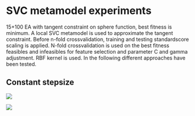 # SVC metamodel experiments

15+100 EA with tangent constraint on sphere function, best fitness is minimum. A local SVC metamodel is used to approximate the tangent constraint. Before n-fold crossvalidation, training and testing standardscore scaling is applied. N-fold crossvalidation is used on the best fitness feasibles and infeasibles for feature selection and parameter C and gamma adjustment. RBF kernel is used. In the following different approaches have been tested.

## Constant stepsize

![](http://i.imgur.com/qsUJh.png)

![](http://i.imgur.com/RfuIp.png)
